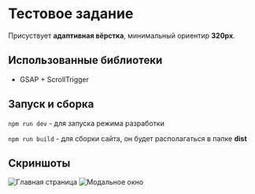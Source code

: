 # Тестовое задание

Присуствует **адаптивная вёрстка**, минимальный ориентир **320px**.
## Использованные библиотеки

- GSAP + ScrollTrigger

## Запуск и сборка

``npm run dev`` - для запуска режима разработки

``npm run build`` - для сборки сайта, он будет располагаться в папке **dist**


## Скриншоты

![Главная страница](https://i.ibb.co/YcN7g7M/1.jpg)
![Модальное окно](https://i.ibb.co/1rjHSFs/2.jpg)